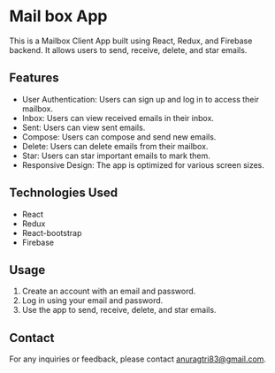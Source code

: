 # Mail box App 

This is a Mailbox Client App built using React, Redux, and Firebase backend. It allows users to send, receive, delete, and star emails.
##  Features

* User Authentication: Users can sign up and log in to access their mailbox.
* Inbox: Users can view received emails in their inbox.
* Sent: Users can view sent emails.
* Compose: Users can compose and send new emails.
* Delete: Users can delete emails from their mailbox.
* Star: Users can star important emails to mark them.
* Responsive Design: The app is optimized for various screen sizes.

 ## Technologies Used

* React
* Redux
* React-bootstrap
* Firebase

## Usage


1. Create an account with an email and password.
3. Log in using your email and password.
4. Use the app to send, receive, delete, and star emails.

## Contact
For any inquiries or feedback, please contact anuragtri83@gmail.com.
